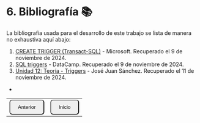 # 6. Bibliografía 📚
La bibliografía usada para el desarrollo de este trabajo se lista de manera no exhaustiva aquí abajo:

1. [CREATE TRIGGER (Transact-SQL)](https://learn.microsoft.com/es-es/sql/t-sql/statements/create-trigger-transact-sql?view=sql-server-ver16) - Microsoft. Recuperado el 9 de noviembre de 2024.
2. [SQL triggers](https://www.datacamp.com/es/tutorial/sql-triggers) - DataCamp. Recuperado el 9 de noviembre de 2024.
3. [Unidad 12: Teoría - Triggers](https://josejuansanchez.org/bd/unidad-12-teoria/index.html#:~:text=Un%20trigger%20es%20un%20objeto,fila%20sobre%20la%20tabla%20asociada) - José Juan Sánchez. Recuperado el 11 de noviembre de 2024.

- 


<table>
  <tr>
    <td><a href="Cap5.md"><button style="border-radius: 7px; padding: 10px 20px;">Anterior</button></a></td>
    <td><a href="README.md"><button style="border-radius: 7px; padding: 10px 20px;">Inicio</button></a></td>
  </tr>
</table>